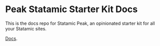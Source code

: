 # Peak Statamic Starter Kit Docs

This is the docs repo for Statamic Peak,  an opinionated starter kit for all your Statamic sites.

[Docs](https://peak.studio1902.nl).
